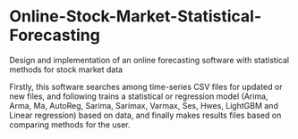 # Online-Stock-Market-Statistical-Forecasting
Design and implementation of an online forecasting software with statistical methods for stock market data

Firstly, this software searches among time-series CSV files for updated or new files, and following trains a statistical or regression model (Arima, Arma, Ma, AutoReg, Sarima, Sarimax, Varmax, Ses, Hwes, LightGBM and Linear regression) based on data, and finally makes results files based on comparing methods for the user.
